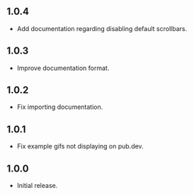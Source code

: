 ## 1.0.4

* Add documentation regarding disabling default scrollbars.

## 1.0.3

* Improve documentation format.

## 1.0.2

* Fix importing documentation.

## 1.0.1

* Fix example gifs not displaying on pub.dev.

## 1.0.0

* Initial release.
